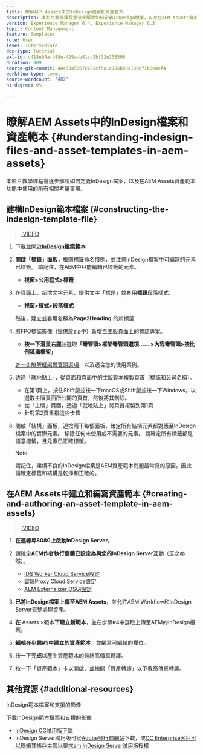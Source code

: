 ```yaml
---
title: 瞭解AEM Assets中的InDesign檔案和資產範本
description: 本影片教學課程會逐步解說如何定義InDesign檔案，以及在AEM Assets資產範本功能中使用的所有相關考量事項。
version: Experience Manager 6.4, Experience Manager 6.5
topic: Content Management
feature: Templates
role: User
level: Intermediate
doc-type: Tutorial
exl-id: c418e94a-b18e-429a-b41c-2bf32e158598
duration: 909
source-git-commit: 48433a5367c281cf5a1c106b08a1306f1b0e8ef4
workflow-type: tm+mt
source-wordcount: '482'
ht-degree: 0%

---
```


# 瞭解AEM Assets中的InDesign檔案和資產範本 {#understanding-indesign-files-and-asset-templates-in-aem-assets}

本影片教學課程會逐步解說如何定義InDesign檔案，以及在AEM Assets資產範本功能中使用的所有相關考量事項。

## 建構InDesign範本檔案 {#constructing-the-indesign-template-file}

>[!VIDEO](https://video.tv.adobe.com/v/19293?quality=12&learn=on)

1. 下載並開啟&#x200B;[**InDesign檔案範本**](assets/asset-templates-tutorial-video--supporting-files.zip)
2. **開啟「標籤」面板，**&#x200B;檢閱標籤命名慣例，並注意InDesign檔案中可編寫的元素已標籤。 請記住，在AEM中只能編輯已標籤的元素。

   * **視窗>公用程式>標籤**

3. 在頁面上，新增文字元素、提供文字「標題」並套用&#x200B;**標題**&#x200B;段落樣式。

   * **視窗>樣式>段落樣式**

   然後，建立並套用名稱為&#x200B;**Page2Heading.**&#x200B;的新標籤

4. 將FPO標誌影像（[提供於zip](assets/asset-templates-tutorial-video--supporting-files.zip)中）新增至主版頁面上的標誌專案。

   * **按一下滑鼠右鍵**&#x200B;並選取&#x200B;**「彎管頭>框架彎管頭選項…… >內容彎管頭>按比例填滿框架」**

   [進一步瞭解框架彎管頭選項](https://helpx.adobe.com/indesign/using/frames-objects.html#fitting_objects_to_frames)，以及適合您的使用案例。

5. 透過「就地貼上」，從頁面和頁面中的主版範本複製頁首（標誌和公司名稱）。

   * 在第1頁上，按住Shift鍵並按一下macOS或Shift鍵並按一下Windows，以選取主版頁面所公開的頁首，然後將其刪除。
   * 從「主版」頁面，透過「就地貼上」將頁首複製到第1頁
   * 針對第2頁重複這些步驟

6. 開啟「結構」面板，連按兩下每個面板，確定所有結構元素都對應至InDesign檔案中的實際元素。 移除任何未使用或不需要的元素。 請確定所有標籤都是語意標籤，且元素已正確標籤。

   >[!NOTE]
   >
   >請記住，建構不良的InDesign檔案是AEM資產範本問題最常見的原因，因此請確定標籤和結構是乾淨和正確的。

## 在AEM Assets中建立和編寫資產範本 {#creating-and-authoring-an-asset-template-in-aem-assets}

>[!VIDEO](https://video.tv.adobe.com/v/19294?quality=12&learn=on)

1. **在連線埠8080上啟動InDesign Server**。
2. 請確定&#x200B;**AEM作者執行個體已設定為與您的InDesign Server**&#x200B;互動（反之亦然）。

   * [IDS Worker Cloud Service設定](http://localhost:4502/etc/cloudservices/proxy/ids.html)
   * [雲端Proxy Cloud Service設定](http://localhost:4502/etc/cloudservices/proxy.html)
   * [AEM Externalizer OSGi設定](http://localhost:4502/system/console/configMgr)

3. **已將InDesign檔案上傳至AEM Assets**，並允許AEM Workflow和InDesign Server完整處理資產。
4. **在** Assets >範本&#x200B;**下建立新範本**，並在步驟#4中選取上傳至AEM的InDesign檔案。
5. **編輯在步驟#5中建立的資產範本**，並編寫可編輯的欄位。
6. 按一下&#x200B;**完成**&#x200B;以產生資產範本的最終高傳真轉譯。
7. 按一下「資產範本」卡以開啟，並檢閱「資產轉譯」以下載高傳真轉譯。

## 其他資源 {#additional-resources}

InDesign範本檔案和支援的影像

下載[InDesign範本檔案和支援的影像](assets/asset-templates-tutorial-video--supporting-files-1.zip)

* [InDesign CC試用版下載](https://creative.adobe.com/products/download/indesign)
* InDesign Server試用版可從[Adobe發行前網站](https://www.adobeprerelease.com/)下載，或[CC Enterprise客戶可以聯絡其帳戶主管以要求am InDesign Server試用版授權](https://www.adobe.com/products/indesignserver/faq.html)
